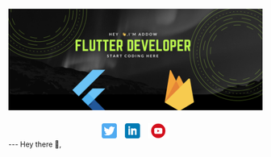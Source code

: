 # [![Abdullahi Addow header](https://github.com/Add00w/Add00w/blob/main/assets/readme.png)](linkedin.com/in/abdullahi-addow-8ab170204 )
<div align='center'>
<span>
<a href="https://twitter.com/Add00w"><img height="30" src="https://github.com/Add00w/Add00w/blob/main/assets/twitter.png?raw=true"></a>
</span>&nbsp;&nbsp;

<span>
<a href="linkedin.com/in/abdullahi-addow-8ab170204"><img height="30" src="https://github.com/Add00w/Add00w/blob/main/assets/linkedin.png?raw=true"></a>
</span>&nbsp;&nbsp;
<span>
<a href="https://www.youtube.com/channel/UCYMkEyNlm6qWNsZNT-N5NGA"><img height="30" src="https://github.com/Add00w/Add00w/blob/main/assets/youtube.png?raw=true"></a>
</span>
</div>
---
Hey there 👋,

<!--
**Add00w/Add00w** is a ✨ _special_ ✨ repository because its `README.md` (this file) appears on your GitHub profile.
https://www.canva.com/design/DAEkEdbdkUU/share/preview?token=sDk9WlPFFils2gOIIIJ-MA&role=EDITOR&utm_content=DAEkEdbdkUU&utm_campaign=designshare&utm_medium=link&utm_source=sharebutton
Here are some ideas to get you started:



- 🔭 I’m currently working on ...
- 🌱 I’m currently learning ...
- 👯 I’m looking to collaborate on ...
- 🤔 I’m looking for help with ...
- 💬 Ask me about ...
- 📫 How to reach me: ...
- 😄 Pronouns: ...
- ⚡ Fun fact: ...
-->
